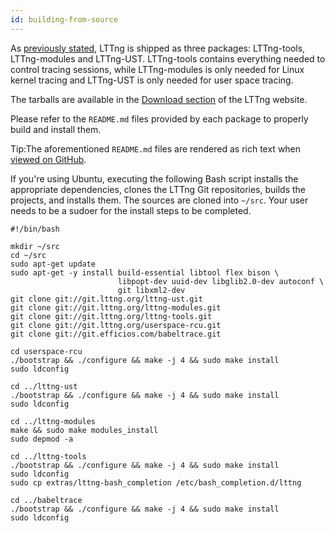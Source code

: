 ```yaml
---
id: building-from-source
---
```


As [previously stated](#doc-installing-lttng), LTTng is shipped as
three packages: LTTng-tools, LTTng-modules and LTTng-UST. LTTng-tools
contains everything needed to control tracing sessions, while
LTTng-modules is only needed for Linux kernel tracing and LTTng-UST is
only needed for user space tracing.

The tarballs are available in the
<a href="http://lttng.org/download#build-from-source" class="ext">Download
section</a> of the LTTng website.

Please refer to the `README.md` files provided by each package to
properly build and install them.

<div class="tip">
<p>
<span class="t">Tip:</span>The aforementioned <code>README.md</code> files
are rendered as rich text when
<a href="https://github.com/lttng" class="ext">viewed on GitHub</a>.
</p>
</div>

If you're using Ubuntu, executing the following Bash script
installs the appropriate dependencies, clones the LTTng
Git repositories, builds the projects, and installs them. The sources
are cloned into `~/src`. Your user needs to be a sudoer for the install
steps to be completed.

~~~ text
#!/bin/bash

mkdir ~/src
cd ~/src
sudo apt-get update
sudo apt-get -y install build-essential libtool flex bison \
                        libpopt-dev uuid-dev libglib2.0-dev autoconf \
                        git libxml2-dev
git clone git://git.lttng.org/lttng-ust.git
git clone git://git.lttng.org/lttng-modules.git
git clone git://git.lttng.org/lttng-tools.git
git clone git://git.lttng.org/userspace-rcu.git
git clone git://git.efficios.com/babeltrace.git

cd userspace-rcu
./bootstrap && ./configure && make -j 4 && sudo make install
sudo ldconfig

cd ../lttng-ust
./bootstrap && ./configure && make -j 4 && sudo make install
sudo ldconfig

cd ../lttng-modules
make && sudo make modules_install
sudo depmod -a

cd ../lttng-tools
./bootstrap && ./configure && make -j 4 && sudo make install
sudo ldconfig
sudo cp extras/lttng-bash_completion /etc/bash_completion.d/lttng

cd ../babeltrace
./bootstrap && ./configure && make -j 4 && sudo make install
sudo ldconfig
~~~
